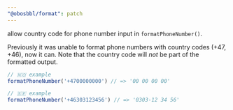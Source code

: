 ```yaml
---
"@obosbbl/format": patch
---
```


allow country code for phone number input in `formatPhoneNumber()`.

Previously it was unable to format phone numbers with country codes (+47, +46), now it can.
Note that the country code will _not_ be part of the formatted output.

```js
// 🇳🇴 example
formatPhoneNumber('+4700000000') // => '00 00 00 00'

// 🇸🇪 example
formatPhoneNumber('+46303123456') // => '0303-12 34 56'
```

